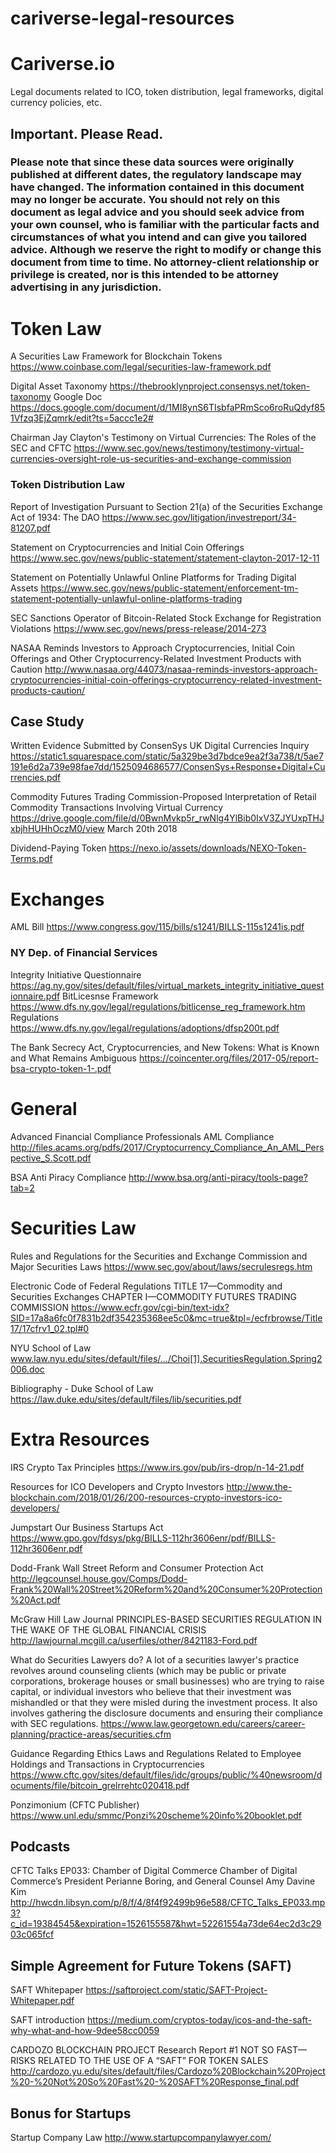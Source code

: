 # cariverse-legal-resources
# Cariverse.io
Legal documents related to ICO, token distribution, legal frameworks, digital currency policies, etc.

## Important. Please Read. 
### Please note that since these data sources were originally published at different dates, the regulatory landscape may have changed. The information contained in this document may no longer be accurate. You should not rely on this document as legal advice and you should seek advice from your own counsel, who is familiar with the particular facts and circumstances of what you intend and can give you tailored advice. Although we reserve the right to modify or change this document from time to time. No attorney-client relationship or privilege is created, nor is this intended to be attorney advertising in any jurisdiction. 


# Token Law

A Securities Law Framework for Blockchain Tokens
https://www.coinbase.com/legal/securities-law-framework.pdf

Digital Asset Taxonomy
https://thebrooklynproject.consensys.net/token-taxonomy
Google Doc
https://docs.google.com/document/d/1MI8ynS6TIsbfaPRmSco6roRuQdyf851Vfzq3EjZqmrk/edit?ts=5accc1e2#

Chairman Jay Clayton's Testimony on Virtual Currencies: The Roles of the SEC and CFTC
https://www.sec.gov/news/testimony/testimony-virtual-currencies-oversight-role-us-securities-and-exchange-commission

### Token Distribution Law
Report of Investigation Pursuant to Section 21(a) of the Securities Exchange Act of 1934:
The DAO
https://www.sec.gov/litigation/investreport/34-81207.pdf

Statement on Cryptocurrencies and Initial Coin Offerings
https://www.sec.gov/news/public-statement/statement-clayton-2017-12-11

Statement on Potentially Unlawful Online Platforms for Trading Digital Assets
https://www.sec.gov/news/public-statement/enforcement-tm-statement-potentially-unlawful-online-platforms-trading

SEC Sanctions Operator of Bitcoin-Related Stock Exchange for Registration Violations
https://www.sec.gov/news/press-release/2014-273

NASAA Reminds Investors to Approach Cryptocurrencies, Initial Coin Offerings and Other Cryptocurrency-Related Investment Products with Caution
http://www.nasaa.org/44073/nasaa-reminds-investors-approach-cryptocurrencies-initial-coin-offerings-cryptocurrency-related-investment-products-caution/

## Case Study

Written Evidence Submitted by ConsenSys
UK Digital Currencies Inquiry
https://static1.squarespace.com/static/5a329be3d7bdce9ea2f3a738/t/5ae7191e6d2a739e98fae7dd/1525094686577/ConsenSys+Response+Digital+Currencies.pdf

Commodity Futures Trading Commission-Proposed Interpretation of Retail Commodity Transactions Involving Virtual Currency
https://drive.google.com/file/d/0BwnMvkp5r_rwNlg4YlBib0IxV3ZJYUxpTHJxbjhHUHhOczM0/view
March 20th 2018

Dividend-Paying Token
https://nexo.io/assets/downloads/NEXO-Token-Terms.pdf

# Exchanges
AML Bill
https://www.congress.gov/115/bills/s1241/BILLS-115s1241is.pdf

### NY Dep. of Financial Services
Integrity Initiative Questionnaire
https://ag.ny.gov/sites/default/files/virtual_markets_integrity_initiative_questionnaire.pdf
BitLicesnse Framework
https://www.dfs.ny.gov/legal/regulations/bitlicense_reg_framework.htm 
Regulations
https://www.dfs.ny.gov/legal/regulations/adoptions/dfsp200t.pdf

The Bank Secrecy Act, Cryptocurrencies,
and New Tokens: What is Known and
What Remains Ambiguous
https://coincenter.org/files/2017-05/report-bsa-crypto-token-1-.pdf

# General
Advanced Financial Compliance Professionals
AML Compliance
http://files.acams.org/pdfs/2017/Cryptocurrency_Compliance_An_AML_Perspective_S.Scott.pdf

BSA Anti Piracy Compliance
http://www.bsa.org/anti-piracy/tools-page?tab=2
 
# Securities Law
	
Rules and Regulations for the Securities and Exchange Commission and Major Securities Laws
https://www.sec.gov/about/laws/secrulesregs.htm

Electronic Code of Federal Regulations
TITLE 17—Commodity and Securities Exchanges
CHAPTER I—COMMODITY FUTURES TRADING COMMISSION
https://www.ecfr.gov/cgi-bin/text-idx?SID=17a8a6fc0f7831b2df354235368ee5c0&mc=true&tpl=/ecfrbrowse/Title17/17cfrv1_02.tpl#0

NYU School of Law
www.law.nyu.edu/sites/default/files/.../Choi[1].SecuritiesRegulation.Spring2006.doc

Bibliography - Duke School of Law
https://law.duke.edu/sites/default/files/lib/securities.pdf

# Extra Resources

IRS Crypto Tax Principles
https://www.irs.gov/pub/irs-drop/n-14-21.pdf

Resources for ICO Developers and Crypto Investors
http://www.the-blockchain.com/2018/01/26/200-resources-crypto-investors-ico-developers/

Jumpstart Our Business Startups Act
https://www.gpo.gov/fdsys/pkg/BILLS-112hr3606enr/pdf/BILLS-112hr3606enr.pdf

Dodd-Frank Wall Street Reform and Consumer Protection
Act 
http://legcounsel.house.gov/Comps/Dodd-Frank%20Wall%20Street%20Reform%20and%20Consumer%20Protection%20Act.pdf

McGraw Hill Law Journal
PRINCIPLES-BASED SECURITIES REGULATION IN THE
WAKE OF THE GLOBAL FINANCIAL CRISIS
http://lawjournal.mcgill.ca/userfiles/other/8421183-Ford.pdf

What do Securities Lawyers do?
A lot of a securities lawyer's practice revolves around counseling clients (which may be public or private corporations, brokerage houses or small businesses) who are trying to raise capital, or individual investors who believe that their investment was mishandled or that they were misled during the investment process. It also involves gathering the disclosure documents and ensuring their compliance with SEC regulations.
https://www.law.georgetown.edu/careers/career-planning/practice-areas/securities.cfm

Guidance Regarding Ethics Laws and Regulations Related to Employee
Holdings and Transactions in Cryptocurrencies 
https://www.cftc.gov/sites/default/files/idc/groups/public/%40newsroom/documents/file/bitcoin_grelrrehtc020418.pdf

Ponzimonium (CFTC Publisher)
https://www.unl.edu/smmc/Ponzi%20scheme%20info%20booklet.pdf

## Podcasts
CFTC Talks EP033: Chamber of Digital Commerce
Chamber of Digital Commerce’s President Perianne Boring, and General Counsel Amy Davine Kim
http://hwcdn.libsyn.com/p/8/f/4/8f4f92499b96e588/CFTC_Talks_EP033.mp3?c_id=19384545&expiration=1526155587&hwt=52261554a73de64ec2d3c2903c065fcf

## Simple Agreement for Future Tokens (SAFT)

SAFT Whitepaper
https://saftproject.com/static/SAFT-Project-Whitepaper.pdf

SAFT introduction
https://medium.com/cryptos-today/icos-and-the-saft-why-what-and-how-9dee58cc0059

CARDOZO BLOCKCHAIN PROJECT
Research Report #1
NOT SO FAST—RISKS RELATED TO THE
USE OF A “SAFT” FOR TOKEN SALES
http://cardozo.yu.edu/sites/default/files/Cardozo%20Blockchain%20Project%20-%20Not%20So%20Fast%20-%20SAFT%20Response_final.pdf


## Bonus for Startups
Startup Company Law
http://www.startupcompanylawyer.com/
